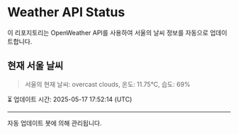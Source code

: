 
# Weather API Status

이 리포지토리는 OpenWeather API를 사용하여 서울의 날씨 정보를 자동으로 업데이트합니다.

## 현재 서울 날씨
> 서울의 현재 날씨: overcast clouds, 온도: 11.75°C, 습도: 69%

⏳ 업데이트 시간: 2025-05-17 17:52:14 (UTC)

---
자동 업데이트 봇에 의해 관리됩니다.
